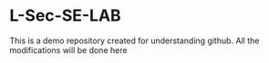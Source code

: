 # L-Sec-SE-LAB
This is a demo repository created for understanding github. All the modifications will be done here
